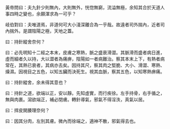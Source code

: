 黃帝問曰：夫九針少則無內，大則無外，恍惚無窮，流溢無極，余知其合於天道人事四時之變也，余願渾求為一可乎？

岐伯對曰：夫唯道焉，非道何可大小淺深離合為一乎哉。故遠者司外揣內，近者司內揣外。是謂陰陽之極，天地之蓋。

曰：持針縱舍奈何？

曰：必先明知十二經之本末，皮膚之寒熱，脈之盛衰滑澀。其脈滑而盛者病日進，虛而細者久以持，大以澀者為痛痹，陰陽如一者病難治。察其本末上下，有熱者病常在，其熱已衰者，其病亦去矣。因持其尺，察其肉之堅脆、大小、滑澀、寒熱、燥濕。因視目之五色，以知五臟而決死生。視其血脈，察其五色，以知寒熱痹痛。

曰：持針縱舍，余未得其意也？

曰：持針之道，欲端以正，安以靜。先知虛實，而行疾徐。左手持骨，右手循之，無與肉裹。瀉欲端正，補必閉膚。轉針導氣，邪氣不得淫泆，真氣以居。

曰：捍皮開腠理奈何？

曰：因其分肉，左別其膚。微內而徐端之，適神不散，邪氣得去也。 